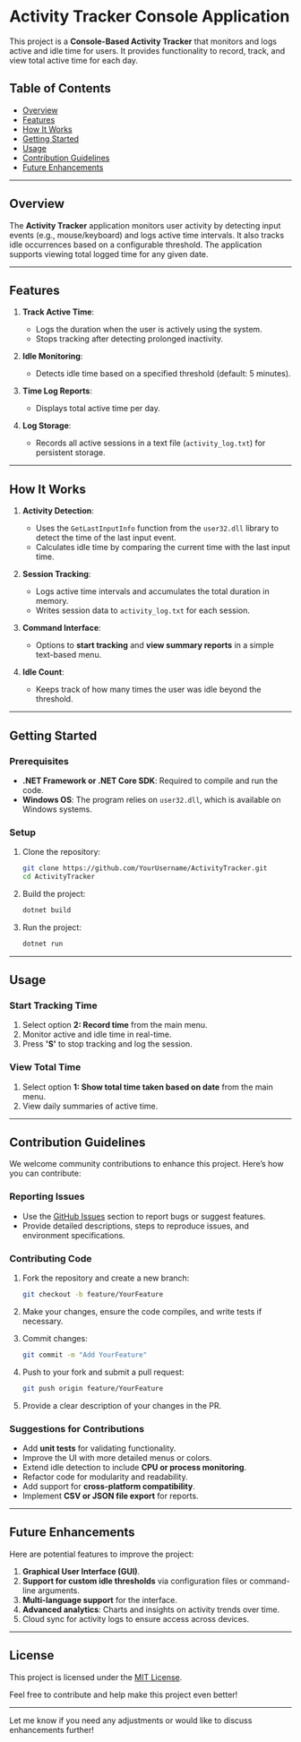 # Activity Tracker Console Application

This project is a **Console-Based Activity Tracker** that monitors and logs active and idle time for users. It provides functionality to record, track, and view total active time for each day.

## Table of Contents
- [Overview](#overview)
- [Features](#features)
- [How It Works](#how-it-works)
- [Getting Started](#getting-started)
- [Usage](#usage)
- [Contribution Guidelines](#contribution-guidelines)
- [Future Enhancements](#future-enhancements)

---

## Overview
The **Activity Tracker** application monitors user activity by detecting input events (e.g., mouse/keyboard) and logs active time intervals. It also tracks idle occurrences based on a configurable threshold. The application supports viewing total logged time for any given date.

---

## Features
1. **Track Active Time**:
   - Logs the duration when the user is actively using the system.
   - Stops tracking after detecting prolonged inactivity.

2. **Idle Monitoring**:
   - Detects idle time based on a specified threshold (default: 5 minutes).

3. **Time Log Reports**:
   - Displays total active time per day.

4. **Log Storage**:
   - Records all active sessions in a text file (`activity_log.txt`) for persistent storage.

---

## How It Works
1. **Activity Detection**:
   - Uses the `GetLastInputInfo` function from the `user32.dll` library to detect the time of the last input event.
   - Calculates idle time by comparing the current time with the last input time.

2. **Session Tracking**:
   - Logs active time intervals and accumulates the total duration in memory.
   - Writes session data to `activity_log.txt` for each session.

3. **Command Interface**:
   - Options to **start tracking** and **view summary reports** in a simple text-based menu.

4. **Idle Count**:
   - Keeps track of how many times the user was idle beyond the threshold.

---

## Getting Started

### Prerequisites
- **.NET Framework or .NET Core SDK**: Required to compile and run the code.
- **Windows OS**: The program relies on `user32.dll`, which is available on Windows systems.

### Setup
1. Clone the repository:
   ```bash
   git clone https://github.com/YourUsername/ActivityTracker.git
   cd ActivityTracker
   ```

2. Build the project:
   ```bash
   dotnet build
   ```

3. Run the project:
   ```bash
   dotnet run
   ```

---

## Usage

### Start Tracking Time
1. Select option **2: Record time** from the main menu.
2. Monitor active and idle time in real-time.
3. Press **'S'** to stop tracking and log the session.

### View Total Time
1. Select option **1: Show total time taken based on date** from the main menu.
2. View daily summaries of active time.

---

## Contribution Guidelines

We welcome community contributions to enhance this project. Here’s how you can contribute:

### Reporting Issues
- Use the [GitHub Issues](https://github.com/YourUsername/ActivityTracker/issues) section to report bugs or suggest features.
- Provide detailed descriptions, steps to reproduce issues, and environment specifications.

### Contributing Code
1. Fork the repository and create a new branch:
   ```bash
   git checkout -b feature/YourFeature
   ```

2. Make your changes, ensure the code compiles, and write tests if necessary.

3. Commit changes:
   ```bash
   git commit -m "Add YourFeature"
   ```

4. Push to your fork and submit a pull request:
   ```bash
   git push origin feature/YourFeature
   ```

5. Provide a clear description of your changes in the PR.

### Suggestions for Contributions
- Add **unit tests** for validating functionality.
- Improve the UI with more detailed menus or colors.
- Extend idle detection to include **CPU or process monitoring**.
- Refactor code for modularity and readability.
- Add support for **cross-platform compatibility**.
- Implement **CSV or JSON file export** for reports.

---

## Future Enhancements
Here are potential features to improve the project:
1. **Graphical User Interface (GUI)**.
2. **Support for custom idle thresholds** via configuration files or command-line arguments.
3. **Multi-language support** for the interface.
4. **Advanced analytics**: Charts and insights on activity trends over time.
5. Cloud sync for activity logs to ensure access across devices.

---

## License
This project is licensed under the [MIT License](LICENSE).

Feel free to contribute and help make this project even better!

---

Let me know if you need any adjustments or would like to discuss enhancements further!
